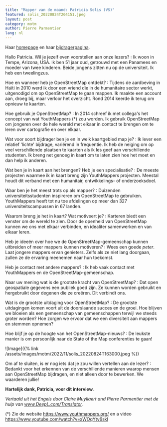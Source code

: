 ```yaml
---
title: "Mapper van de maand: Patricia Solis (VS)"
featured: solis_20220824T204151.jpeg
layout: post
category: motm
author: Pierre Parmentier
lang: nl
---
```


Haar [homepage](https://www.openstreetmap.org/user/Patricia%20Solis) en haar [bijdragerpagina](https://hdyc.neis-one.org/?Patricia%20Solis).

Hallo Patricia. Wil je jezelf even voorstellen aan onze lezers?
: Ik woon in Tempe, Arizona, USA. Ik ben 51 jaar oud, getrouwd met een Panamees en moeder van twee kinderen. Beide jongens zitten nu op de universiteit. Ik heb een tweelingzus.

Hoe en wanneer heb je OpenStreetMap ontdekt?
: Tijdens de aardbeving in Haïti in 2010 werd ik door een vriend die in de humanitaire sector werkt, uitgenodigd om op OpenStreetMap te gaan mappen. Ik maakte een account aan, droeg bij, maar verloor het overzicht. Rond 2014 keerde ik terug om opnieuw te kaarten.

Hoe gebruik je OpenStreetMap?
: In 2014 schreef ik met collega's het concept van wat YouthMappers (*) zou worden. Ik gebruik OpenStreetMap om jongeren over de hele wereld met elkaar in contact te brengen om te leren over cartografie en over elkaar.

Wat voor soort bijdrager ben je en in welk kaartgebied map je?
: Ik lever een relatief 'lichte' bijdrage, variërend in frequentie. Ik heb de neiging om op veel verschillende plaatsen te kaarten als ik les geef aan verschillende studenten. Ik breng net genoeg in kaart om te laten zien hoe het moet en dan help ik anderen.

Wat ben je in kaart aan het brengen? Heb je een specialisatie?
: De meeste projecten waarmee ik in kaart breng zijn YouthMappers projecten. Meestal houdt dit verband met een humanitair, ontwikkelings- of onderzoeksdoel.

Waar ben je het meest trots op als mapper?
: Duizenden universiteitsstudenten inspireren om OpenStreetMap te gebruiken. YouthMappers heeft tot nu toe afdelingen op meer dan 327 universiteitscampussen in 67 landen.

Waarom breng je het in kaart? Wat motiveert je?
: Karteren biedt een venster om de wereld te zien. Door de openheid van OpenStreetMap kunnen we ons met elkaar verbinden, en idealiter samenwerken en van elkaar leren.

Heb je ideeën over hoe we de OpenStreetMap-gemeenschap kunnen uitbreiden of meer mappers kunnen motiveren?
: Wees een goede _peter_. Laat jongere mappers ervan genieters. Zelfs als ze niet lang doorgaan, zullen ze de ervaring meenemen naar hun toekomst.

Heb je contact met andere mappers?
: Ik heb vaak contact met YouthMappers en de OpenStreetMap-gemeenschap.

Naar uw mening wat is de grootste kracht van OpenStreetMap?
: Dat open geospatiale gegevens een publiek goed zijn. Ze kunnen worden gebruikt en hergebruikt door degenen die ze creëren. Dit verbindt ons.

Wat is de grootste uitdaging voor OpenStreetMap?
: De grootste uitdagingen komen voort uit de doorslaande succes en de groei. Hoe blijven we bloeien als een gemeenschap van gemeenschappen terwijl we steeds groter worden? Hoe zorgen we ervoor dat we een diversiteit aan mappers en stemmen opnemen?

Hoe blijf je op de hoogte van het OpenStreetMap-nieuws?
: De leukste manier is om persoonlijk naar de State of the Map conferenties te gaan!

![Image]({% link /assets/images/motm/2022/11/solis_20220824T163000.jpeg %})

Om af te sluiten, is er nog iets dat je zou willen vertellen aan de lezer?
: Bedankt voor het erkennen van de verschillende manieren waarop mensen aan OpenStreetMap bijdragen, en niet alleen door te bewerken. We waarderen jullie!

**Hartelijk dank, Patricia, voor dit interview.**

_Vertaald uit het Engels door Claire Muyllaert and Pierre Parmentier met de hulp van www.DeepL.com/Translator._

(*) Zie de website <https://www.youthmappers.org/> en a video <https://www.youtube.com/watch?v=xWOqYtv6skI>
